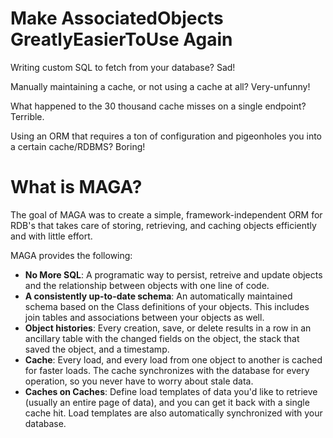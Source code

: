 # Make AssociatedObjects GreatlyEasierToUse Again

Writing custom SQL to fetch from your database?  Sad!

Manually maintaining a cache, or not using a cache at all?  Very-unfunny!

What happened to the 30 thousand cache misses on a single endpoint?  Terrible.

Using an ORM that requires a ton of configuration and pigeonholes you into a certain cache/RDBMS?  Boring!


# What is MAGA?

The goal of MAGA was to create a simple, framework-independent ORM for RDB's that takes care of storing, retrieving, and caching objects efficiently and with little effort.

MAGA provides the following:

* **No More SQL**: A programatic way to persist, retreive and update objects and the relationship between objects with one line of code.
* **A consistently up-to-date schema**: An automatically maintained schema based on the Class definitions of your objects.  This includes join tables and associations between your objects as well.
* **Object histories**: Every creation, save, or delete results in a row in an ancillary table with the changed fields on the object, the stack that saved the object, and a timestamp.
* **Cache**: Every load, and every load from one object to another is cached for faster loads.  The cache synchronizes with the database for every operation, so you never have to worry about stale data.
* **Caches on Caches**: Define load templates of data you'd like to retrieve (usually an entire page of data), and you can get it back with a single cache hit.  Load templates are also automatically synchronized with your database.


